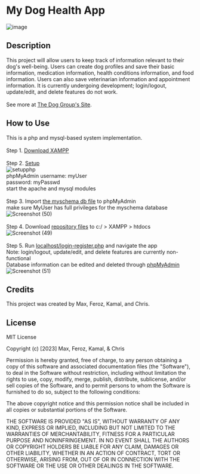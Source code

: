 # My Dog Health App

![image](https://user-images.githubusercontent.com/87254760/226127173-af2127bf-3554-43fc-892f-058471ac9092.png)

## Description
This project will allow users to keep track of information relevant to their dog's well-being. Users can create dog profiles and save their basic information, medication information, health conditions information, and food information. Users can also save veterinarian information and appointment information. It is currently undergoing development; login/logout, update/edit, and delete features do not work. <br><br>See more at <a href="https://dog6501.wordpress.com">The Dog Group's Site</a>.

## How to Use
This is a php and mysql-based system implementation.
<br><br>
Step 1. <a href="https://www.apachefriends.org/download.html">Download XAMPP</a>
<br><br>
Step 2. <a href="https://www.geeksforgeeks.org/how-to-run-php-programs/">Setup</a><br>![setupphp](https://user-images.githubusercontent.com/87254760/228097885-ee8f6bd2-c4b9-44bc-91ab-558e50bfdecf.png)
<br>
    phpMyAdmin  username: myUser <br>
                password: myPasswd<br>
    start the apache and mysql modules<br><br>
Step 3. Import <a href="https://github.com/maxaeon/MyDogHealth/blob/maxaeon-CR/db/myschema.sql">the myschema db file</a> to phpMyAdmin <br>
  make sure MyUser has full privileges for the myschema database<br>![Screenshot (50)](https://user-images.githubusercontent.com/87254760/228098359-d0e64986-3d1b-419e-a397-f887b29be68d.png)
<br><br>
Step 4. Download <a href="https://github.com/maxaeon/MyDogHealth">repository files</a> to c:/ > XAMPP > htdocs<br>![Screenshot (49)](https://user-images.githubusercontent.com/87254760/228098185-32b04bab-5956-4480-a37e-1592774faf7b.png)
<br><br>
Step 5. Run <a href="http://localhost/login-register.php">localhost/login-register.php</a> and navigate the app <br>Note: login/logout, update/edit, and delete features are currently non-functional<br>Database information can be edited and deleted through <a href="http://localhost/phpmyadmin/index.php">phpMyAdmin</a><br>![Screenshot (51)](https://user-images.githubusercontent.com/87254760/228098857-d6fa43e1-1e86-413a-a567-757e18bafb1d.png)


## Credits
This project was created by Max, Feroz, Kamal, and Chris. 

## License
MIT License

Copyright (c) [2023] Max, Feroz, Kamal, & Chris

Permission is hereby granted, free of charge, to any person obtaining a copy of this software and associated documentation files (the "Software"), to deal in the Software without restriction, including without limitation the rights to use, copy, modify, merge, publish, distribute, sublicense, and/or sell copies of the Software, and to permit persons to whom the Software is furnished to do so, subject to the following conditions:

The above copyright notice and this permission notice shall be included in all copies or substantial portions of the Software.

THE SOFTWARE IS PROVIDED "AS IS", WITHOUT WARRANTY OF ANY KIND, EXPRESS OR IMPLIED, INCLUDING BUT NOT LIMITED TO THE WARRANTIES OF MERCHANTABILITY, FITNESS FOR A PARTICULAR PURPOSE AND NONINFRINGEMENT. IN NO EVENT SHALL THE AUTHORS OR COPYRIGHT HOLDERS BE LIABLE FOR ANY CLAIM, DAMAGES OR OTHER LIABILITY, WHETHER IN AN ACTION OF CONTRACT, TORT OR OTHERWISE, ARISING FROM, OUT OF OR IN CONNECTION WITH THE SOFTWARE OR THE USE OR OTHER DEALINGS IN THE SOFTWARE.
